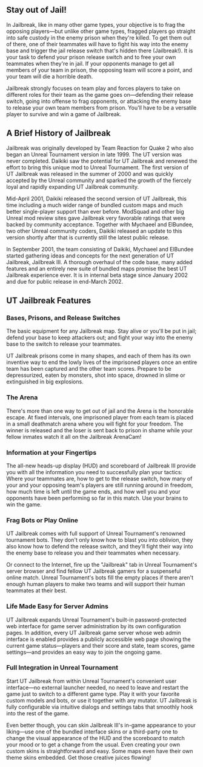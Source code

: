 ## Stay out of Jail!

In Jailbreak, like in many other game types, your objective is to frag the opposing players—but unlike other game types, fragged players go
straight into safe custody in the enemy prison when they're killed. To get them out of there, one of their teammates will have to fight his
way into the enemy base and trigger the jail release switch that's hidden there (Jailbreak!). It is your task to defend your prison release
switch and to free your own teammates when they're in jail. If your opponents manage to get all members of your team in prison, the opposing
team will score a point, and your team will die a horrible death.

Jailbreak strongly focuses on team play and forces players to take on different roles for their team as the game goes on—defending their
release switch, going into offense to frag opponents, or attacking the enemy base to release your own team members from prison. You'll have
to be a versatile player to survive and win a game of Jailbreak.

## A Brief History of Jailbreak

Jailbreak was originally developed by Team Reaction for Quake 2 who also began an Unreal Tournament version in late 1999. The UT version was
never completed. Daikiki saw the potential for UT Jailbreak and renewed the effort to bring this unique mod to Unreal Tournament. The first
version of UT Jailbreak was released in the summer of 2000 and was quickly accepted by the Unreal community and sparked the growth of the
fiercely loyal and rapidly expanding UT Jailbreak community.

Mid-April 2001, Daikiki released the second version of UT Jailbreak, this time including a much wider range of bundled custom maps and much
better single-player support than ever before. ModSquad and other big Unreal mod review sites gave Jailbreak very favorable ratings that
were backed by community acceptance. Together with Mychaeel and ElBundee, two other Unreal community coders, Daikiki released an update to
this version shortly after that is currently still the latest public release.

In September 2001, the team consisting of Daikiki, Mychaeel and ElBundee started gathering ideas and concepts for the next generation of UT
Jailbreak, Jailbreak III. A thorough overhaul of the code base, many added features and an entirely new suite of bundled maps promise the
best UT Jailbreak experience ever. It is in internal beta stage since January 2002 and due for public release in end-March 2002.

## UT Jailbreak Features

### Bases, Prisons, and Release Switches

The basic equipment for any Jailbreak map. Stay alive or you'll be put in jail; defend your base to keep attackers out; and fight your way
into the enemy base to the switch to release your teammates.

UT Jailbreak prisons come in many shapes, and each of them has its own inventive way to end the lowly lives of the imprisoned players once
an entire team has been captured and the other team scores. Prepare to be depressurized, eaten by monsters, shot into space, drowned in
slime or extinguished in big explosions.

### The Arena

There's more than one way to get out of jail and the Arena is the honorable escape. At fixed intervals, one imprisoned player from each team
is placed in a small deathmatch arena where you will fight for your freedom. The winner is released and the loser is sent back to prison in
shame while your fellow inmates watch it all on the Jailbreak ArenaCam!

### Information at your Fingertips

The all-new heads-up display (HUD) and scoreboard of Jailbreak III provide you with all the information you need to successfully plan your
tactics: Where your teammates are, how to get to the release switch, how many of your and your opposing team's players are still running
around in freedom, how much time is left until the game ends, and how well you and your opponents have been performing so far in this match.
Use your brains to win the game.

### Frag Bots or Play Online

UT Jailbreak comes with full support of Unreal Tournament's renowned tournament bots. They don't only know how to blast you into oblivion,
they also know how to defend the release switch, and they'll fight their way into the enemy base to release you and their teammates when
necessary.

Or connect to the Internet, fire up the "Jailbreak" tab in Unreal Tournament's server browser and find fellow UT Jailbreak gamers for a
suspenseful online match. Unreal Tournament's bots fill the empty places if there aren't enough human players to make two teams and will
support their human teammates at their best.

### Life Made Easy for Server Admins

UT Jailbreak expands Unreal Tournament's built-in password-protected web interface for game server administration by its own configuration
pages. In addition, every UT Jailbreak game server whose web admin interface is enabled provides a publicly accessible web page showing the
current game status—players and their score and state, team scores, game settings—and provides an easy way to join the ongoing game.

### Full Integration in Unreal Tournament

Start UT Jailbreak from within Unreal Tournament's convenient user interface—no external launcher needed, no need to leave and restart the
game just to switch to a different game type. Play it with your favorite custom models and bots, or use it together with any mutator. UT
Jailbreak is fully configurable via intuitive dialogs and settings tabs that smoothly hook into the rest of the game.

Even better though, you can skin Jailbreak III's in-game appearance to your liking—use one of the bundled interface skins or a third-party
one to change the visual appearance of the HUD and the scoreboard to match your mood or to get a change from the usual. Even creating your
own custom skins is straightforward and easy. Some maps even have their own theme skins embedded. Get those creative juices flowing!
